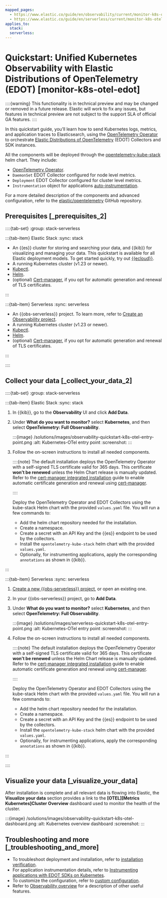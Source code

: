 ```yaml
---
mapped_pages:
  - https://www.elastic.co/guide/en/observability/current/monitor-k8s-otel-edot.html
  - https://www.elastic.co/guide/en/serverless/current/monitor-k8s-otel-edot.html
applies_to:
  stack:
  serverless:
---
```


# Quickstart: Unified Kubernetes Observability with Elastic Distributions of OpenTelemetry (EDOT) [monitor-k8s-otel-edot]

::::{warning}
This functionality is in technical preview and may be changed or removed in a future release. Elastic will work to fix any issues, but features in technical preview are not subject to the support SLA of official GA features.
::::


In this quickstart guide, you’ll learn how to send Kubernetes logs, metrics, and application traces to Elasticsearch, using the [OpenTelemetry Operator](https://github.com/open-telemetry/opentelemetry-operator/) to orchestrate [Elastic Distributions of OpenTelemetry](https://github.com/elastic/opentelemetry/tree/main) (EDOT) Collectors and SDK instances.

All the components will be deployed through the [opentelemetry-kube-stack](https://github.com/open-telemetry/opentelemetry-helm-charts/tree/main/charts/opentelemetry-kube-stack) helm chart. They include:

* [OpenTelemetry Operator](https://github.com/open-telemetry/opentelemetry-operator/).
* `DaemonSet` EDOT Collector configured for node level metrics.
* `Deployment` EDOT Collector configured for cluster level metrics.
* `Instrumentation` object for applications [auto-instrumentation](https://opentelemetry.io/docs/kubernetes/operator/automatic/).

For a more detailed description of the components and advanced configuration, refer to the [elastic/opentelemetry](https://github.com/elastic/opentelemetry/blob/main/docs/kubernetes/operator/README.md) GitHub repository.


## Prerequisites [_prerequisites_2]

::::{tab-set}
:group: stack-serverless

:::{tab-item} Elastic Stack
:sync: stack

* An {{es}} cluster for storing and searching your data, and {{kib}} for visualizing and managing your data. This quickstart is available for all Elastic deployment models. To get started quickly, try out [{{ecloud}}](https://cloud.elastic.co/registration?page=docs&placement=docs-body).
* A running Kubernetes cluster (v1.23 or newer).
* [Kubectl](https://kubernetes.io/docs/reference/kubectl/).
* [Helm](https://helm.sh/docs/intro/install/).
* (optional) [Cert-manager](https://cert-manager.io/docs/installation/), if you opt for automatic generation and renewal of TLS certificates.

:::

:::{tab-item} Serverless
:sync: serverless

* An {{obs-serverless}} project. To learn more, refer to [Create an Observability project](../../../solutions/observability/get-started/create-an-observability-project.md).
* A running Kubernetes cluster (v1.23 or newer).
* [Kubectl](https://kubernetes.io/docs/reference/kubectl/).
* [Helm](https://helm.sh/docs/intro/install/).
* (optional) [Cert-manager](https://cert-manager.io/docs/installation/), if you opt for automatic generation and renewal of TLS certificates.

:::

::::

## Collect your data [_collect_your_data_2]

::::{tab-set}
:group: stack-serverless

:::{tab-item} Elastic Stack
:sync: stack

1. In {{kib}}, go to the **Observability** UI and click **Add Data**.
2. Under **What do you want to monitor?** select **Kubernetes**, and then select **OpenTelemetry: Full Observability**.

    :::{image} /solutions/images/observability-quickstart-k8s-otel-entry-point.png
    :alt: Kubernetes-OTel entry point
    :screenshot:
    :::

3. Follow the on-screen instructions to install all needed components.

    ::::{note}
    The default installation deploys the OpenTelemetry Operator with a self-signed TLS certificate valid for 365 days. This certificate **won’t be renewed** unless the Helm Chart release is manually updated. Refer to the [cert-manager integrated installation](https://github.com/elastic/opentelemetry/blob/main/docs/kubernetes/operator/README.md#cert-manager) guide to enable automatic certificate generation and renewal using [cert-manager](https://cert-manager.io/docs/installation/).

    ::::


    Deploy the OpenTelemetry Operator and EDOT Collectors using the kube-stack Helm chart with the provided `values.yaml` file. You will run a few commands to:

    * Add the helm chart repository needed for the installation.
    * Create a namespace.
    * Create a secret with an API Key and the {{es}} endpoint to be used by the collectors.
    * Install the `opentelemetry-kube-stack` helm chart with the provided `values.yaml`.
    * Optionally, for instrumenting applications, apply the corresponding `annotations` as shown in {{kib}}.

:::

:::{tab-item} Serverless
:sync: serverless

1. [Create a new {{obs-serverless}} project](../../../solutions/observability/get-started/create-an-observability-project.md), or open an existing one.
2. In your {{obs-serverless}} project, go to **Add Data**.
3. Under **What do you want to monitor?** select **Kubernetes**, and then select **OpenTelemetry: Full Observability**.

    :::{image} /solutions/images/serverless-quickstart-k8s-otel-entry-point.png
    :alt: Kubernetes-OTel entry point
    :screenshot:
    :::

4. Follow the on-screen instructions to install all needed components.

    ::::{note}
    The default installation deploys the OpenTelemetry Operator with a self-signed TLS certificate valid for 365 days. This certificate **won’t be renewed** unless the Helm Chart release is manually updated. Refer to the [cert-manager integrated installation](https://github.com/elastic/opentelemetry/blob/main/docs/kubernetes/operator/README.md#cert-manager) guide to enable automatic certificate generation and renewal using [cert-manager](https://cert-manager.io/docs/installation/).

    ::::


    Deploy the OpenTelemetry Operator and EDOT Collectors using the kube-stack Helm chart with the provided `values.yaml` file. You will run a few commands to:

    * Add the helm chart repository needed for the installation.
    * Create a namespace.
    * Create a secret with an API Key and the {{es}} endpoint to be used by the collectors.
    * Install the `opentelemetry-kube-stack` helm chart with the provided `values.yaml`.
    * Optionally, for instrumenting applications, apply the corresponding `annotations` as shown in {{kib}}.


:::

::::



## Visualize your data [_visualize_your_data]

After installation is complete and all relevant data is flowing into Elastic, the **Visualize your data** section provides a link to the **[OTEL][Metrics Kubernetes]Cluster Overview** dashboard used to monitor the health of the cluster.

:::{image} /solutions/images/observability-quickstart-k8s-otel-dashboard.png
:alt: Kubernetes overview dashboard
:screenshot:
:::


## Troubleshooting and more [_troubleshooting_and_more]

* To troubleshoot deployment and installation, refer to [installation verification](https://github.com/elastic/opentelemetry/tree/main/docs/kubernetes/operator#installation-verification).
* For application instrumentation details, refer to [Instrumenting applications with EDOT SDKs on Kubernetes](https://github.com/elastic/opentelemetry/blob/main/docs/kubernetes/operator/instrumenting-applications.md).
* To customize the configuration, refer to [custom configuration](https://github.com/elastic/opentelemetry/tree/main/docs/kubernetes/operator#custom-configuration).
* Refer to [Observability overview](../../../solutions/observability/get-started/what-is-elastic-observability.md) for a description of other useful features.